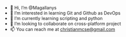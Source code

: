 - 👋 Hi, I’m @Magallanys
- 👀 I’m interested in learning Git and Github as DevOps
- 🌱 I’m currently learning scripting and python
- 💞️ I’m looking to collaborate on cross-platform project
- 📫 You can reach me at christianmcse@gmail.com

<!---
Magallanys/Magallanys is a ✨ special ✨ repository because its `README.md` (this file) appears on your GitHub profile.
You can click the Preview link to take a look at your changes.
--->
